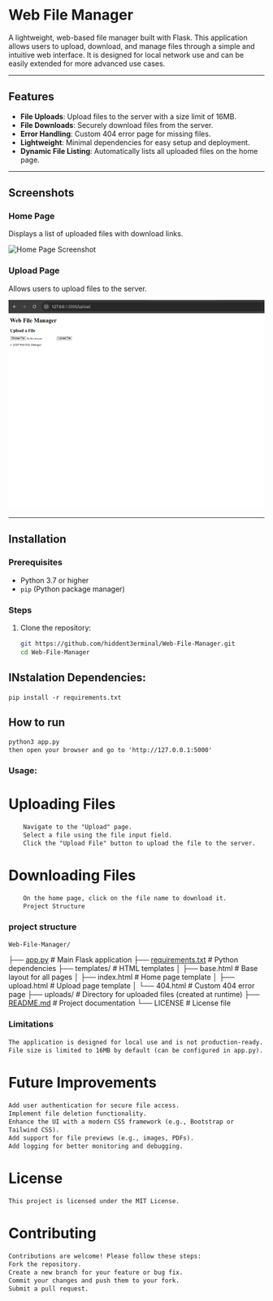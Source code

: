 # Web File Manager

A lightweight, web-based file manager built with Flask. This application allows users to upload, download, and manage files through a simple and intuitive web interface. It is designed for local network use and can be easily extended for more advanced use cases.

---

## Features

- **File Uploads**: Upload files to the server with a size limit of 16MB.
- **File Downloads**: Securely download files from the server.
- **Error Handling**: Custom 404 error page for missing files.
- **Lightweight**: Minimal dependencies for easy setup and deployment.
- **Dynamic File Listing**: Automatically lists all uploaded files on the home page.

---

## Screenshots

### Home Page
Displays a list of uploaded files with download links.

![Home Page Screenshot](screenshot1.pg)

### Upload Page
Allows users to upload files to the server.

![Upload Page Screenshot](screenshot2.png)

---

## Installation

### Prerequisites
- Python 3.7 or higher
- `pip` (Python package manager)

### Steps
1. Clone the repository:
   ```bash
   git https://github.com/hiddent3erminal/Web-File-Manager.git
   cd Web-File-Manager

## INstalation Dependencies:
    pip install -r requirements.txt

##  How to run
    python3 app.py
    then open your browser and go to 'http://127.0.0.1:5000'

### Usage:
#    Uploading Files
        Navigate to the "Upload" page.
        Select a file using the file input field.
        Click the "Upload File" button to upload the file to the server.
#    Downloading Files
        On the home page, click on the file name to download it.
        Project Structure

### project structure 
    Web-File-Manager/
├── [app.py](http://_vscodecontentref_/1)                 # Main Flask application
├── [requirements.txt](http://_vscodecontentref_/2)       # Python dependencies
├── templates/             # HTML templates
│   ├── base.html          # Base layout for all pages
│   ├── index.html         # Home page template
│   ├── upload.html        # Upload page template
│   └── 404.html           # Custom 404 error page
├── uploads/               # Directory for uploaded files (created at runtime)
├── [README.md](http://_vscodecontentref_/3)              # Project documentation
└── LICENSE                # License file

### Limitations
    The application is designed for local use and is not production-ready.
    File size is limited to 16MB by default (can be configured in app.py).

# Future Improvements
    Add user authentication for secure file access.
    Implement file deletion functionality.
    Enhance the UI with a modern CSS framework (e.g., Bootstrap or Tailwind CSS).
    Add support for file previews (e.g., images, PDFs).
    Add logging for better monitoring and debugging.

# License
    This project is licensed under the MIT License.

# Contributing
    Contributions are welcome! Please follow these steps:
    Fork the repository.
    Create a new branch for your feature or bug fix.
    Commit your changes and push them to your fork.
    Submit a pull request.
